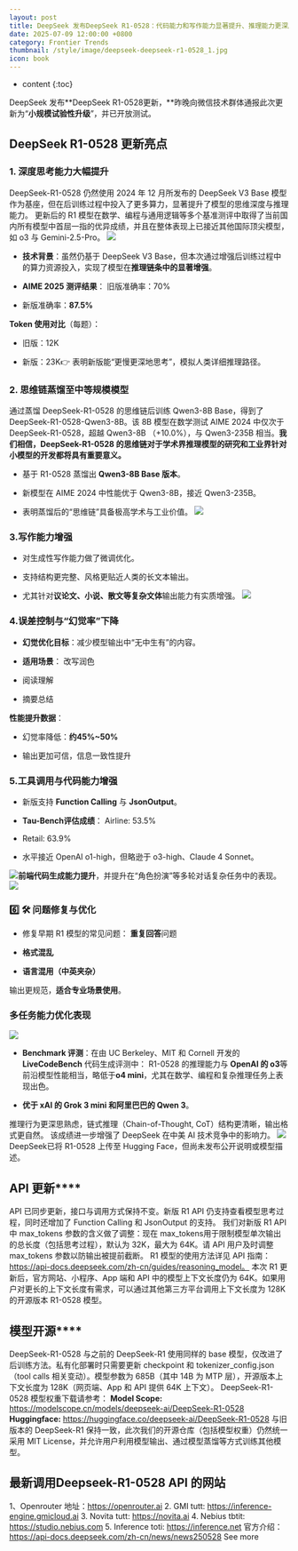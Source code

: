 ```yaml
---
layout: post
title: DeepSeek 发布DeepSeek R1-0528：代码能力和写作能力显著提升、推理能力更深层次 同时修复了一些问题
date: 2025-07-09 12:00:00 +0800
category: Frontier Trends
thumbnail: /style/image/deepseek-deepseek-r1-0528_1.jpg
icon: book
---
```

* content
{:toc}

DeepSeek 发布**DeepSeek R1-0528更新，**昨晚向微信技术群体通报此次更新为“**小规模试验性升级**”，并已开放测试。

## **DeepSeek R1-0528 更新亮点**

### 1. 深度思考能力大幅提升
DeepSeek-R1-0528 仍然使用 2024 年 12 月所发布的 DeepSeek V3 Base 模型作为基座，但在后训练过程中投入了更多算力，显著提升了模型的思维深度与推理能力。
更新后的 R1 模型在数学、编程与通用逻辑等多个基准测评中取得了当前国内所有模型中首屈一指的优异成绩，并且在整体表现上已接近其他国际顶尖模型，如 o3 与 Gemini-2.5-Pro。
![](https://assets-v2.circle.so/vuglp8rxg0u64wag0atpvqle7cbo)
- **技术背景**：虽然仍基于 DeepSeek V3 Base，但本次通过增强后训练过程中的算力资源投入，实现了模型在**推理链条中的显著增强**。

- **AIME 2025 测评结果**：
旧版准确率：70%

- 新版准确率：**87.5%**

**Token 使用对比**（每题）：

- 旧版：12K

- 新版：23K👉 表明新版能“更慢更深地思考”，模拟人类详细推理路径。

### 2. 思维链蒸馏至中等规模模型
通过蒸馏 DeepSeek-R1-0528 的思维链后训练 Qwen3-8B Base，得到了 DeepSeek-R1-0528-Qwen3-8B。该 8B 模型在数学测试 AIME 2024 中仅次于 DeepSeek-R1-0528，超越 Qwen3-8B （+10.0%），与 Qwen3-235B 相当。**我们相信，DeepSeek-R1-0528 的思维链对于学术界推理模型的研究和工业界针对小模型的开发都将具有重要意义。**

- 基于 R1-0528 蒸馏出 **Qwen3-8B Base 版本**。

- 新模型在 AIME 2024 中性能优于 Qwen3-8B，接近 Qwen3-235B。

- 表明蒸馏后的“思维链”具备极高学术与工业价值。
![](https://assets-v2.circle.so/4cexjbe4m88sxtx2f6vvsuy500ix)

### 3.写作能力增强

- 对生成性写作能力做了微调优化。

- 支持结构更完整、风格更贴近人类的长文本输出。

- 尤其针对**议论文、小说、散文等复杂文体**输出能力有实质增强。
![](https://assets-v2.circle.so/6mzro4d69k59nldzrm3ifow3qg3s)

### 4.误差控制与“幻觉率”下降

- **幻觉优化目标**：减少模型输出中“无中生有”的内容。

- **适用场景**：
改写润色

- 阅读理解

- 摘要总结

**性能提升数据**：

- 幻觉率降低：**约45%~50%**

- 输出更加可信，信息一致性提升

### 5.工具调用与代码能力增强

- 新版支持 **Function Calling** 与 **JsonOutput**。

- **Tau-Bench评估成绩**：
Airline: 53.5%

- Retail: 63.9%

- 水平接近 OpenAI o1-high，但略逊于 o3-high、Claude 4 Sonnet。

![](https://assets-v2.circle.so/e1l6gsyx43pif5lhj3zgsj4dvc0w)**前端代码生成能力提升**，并提升在“角色扮演”等多轮对话复杂任务中的表现。
![](https://assets-v2.circle.so/bxpxjz9ciei6lh55cubt38kevpxp)
### 6️⃣ 🛠 **问题修复与优化**

- 修复早期 R1 模型的常见问题：
**重复回答**问题

- **格式混乱**

- **语言混用（中英夹杂）**

输出更规范，**适合专业场景使用**。

### 多任务能力优化表现
![](https://assets-v2.circle.so/gtq5ems4nbbww7f0el57rexhbefe)
- **Benchmark 评测**：在由 UC Berkeley、MIT 和 Cornell 开发的 **LiveCodeBench** 代码生成评测中：
R1-0528 的推理能力与 **OpenAI 的 o3**等前沿模型性能相当，略低于**o4 mini**，尤其在数学、编程和复杂推理任务上表现出色。

- **优于 xAI 的 Grok 3 mini 和阿里巴巴的 Qwen 3**。

推理行为更深思熟虑，链式推理（Chain-of-Thought, CoT）结构更清晰，输出格式更自然。
该成绩进一步增强了 DeepSeek 在中美 AI 技术竞争中的影响力。
![](https://assets-v2.circle.so/io4j1766fe2nu4razu7azekgbtz0)DeepSeek已将 R1-0528 上传至 Hugging Face，但尚未发布公开说明或模型描述。

## **API 更新****​**
API 已同步更新，接口与调用方式保持不变。新版 R1 API 仍支持查看模型思考过程，同时还增加了 Function Calling 和 JsonOutput 的支持。
我们对新版 R1 API 中 max_tokens 参数的含义做了调整：现在 max_tokens用于限制模型单次输出的总长度（包括思考过程），默认为 32K，最大为 64K。请 API 用户及时调整 max_tokens 参数以防输出被提前截断。
R1 模型的使用方法详见 API 指南：https://api-docs.deepseek.com/zh-cn/guides/reasoning_model。
本次 R1 更新后，官方网站、小程序、App 端和 API 中的模型上下文长度仍为 64K。如果用户对更长的上下文长度有需求，可以通过其他第三方平台调用上下文长度为 128K 的开源版本 R1-0528 模型。

## **模型开源****​**
DeepSeek-R1-0528 与之前的 DeepSeek-R1 使用同样的 base 模型，仅改进了后训练方法。私有化部署时只需要更新 checkpoint 和 tokenizer_config.json（tool calls 相关变动）。模型参数为 685B（其中 14B 为 MTP 层），开源版本上下文长度为 128K（网页端、App 和 API 提供 64K 上下文）。
DeepSeek-R1-0528 模型权重下载请参考：
**Model Scope:** https://modelscope.cn/models/deepseek-ai/DeepSeek-R1-0528
**Huggingface:** https://huggingface.co/deepseek-ai/DeepSeek-R1-0528
与旧版本的 DeepSeek-R1 保持一致，此次我们的开源仓库（包括模型权重）仍然统一采用 MIT License，并允许用户利用模型输出、通过模型蒸馏等方式训练其他模型。

## **最新调用Deepseek-R1-0528 API 的网站**
1、Openrouter 地址：https://openrouter.ai
2. GMI tutt: https://inference-engine.gmicloud.ai
3. Novita tutt: https://novita.ai
4. Nebius tbtit: https://studio.nebius.com
5. Inference toti: https://inference.net 
官方介绍：https://api-docs.deepseek.com/zh-cn/news/news250528
See more
